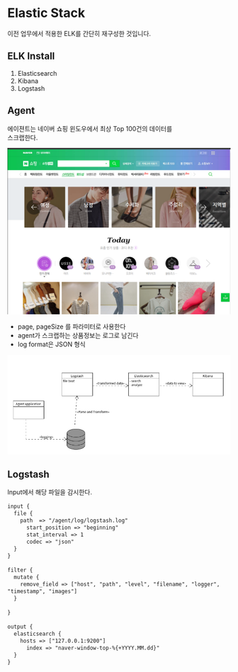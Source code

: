 # Elastic Stack

 이전 업무에서 적용한 ELK를 간단히 재구성한 것입니다.


## ELK Install

1. Elasticsearch
1. Kibana 
1. Logstash


## Agent

에이젼트는 네이버 쇼핑 윈도우에서 최상 Top 100건의 데이터를  
스크랩한다.

![](/images/naver-window.png)

* page, pageSize 를 파라미터로 사용한다  
* agent가 스크랩하는 상품정보는 로그로 남긴다  
* log format은 JSON 형식


![](/images/elk-map.png)


## Logstash

Input에서 해당 파일을 감시한다.

```
input {
  file {
    path  => "/agent/log/logstash.log"
      start_position => "beginning"
      stat_interval => 1
      codec => "json"
  }
}

filter {
  mutate {
    remove_field => ["host", "path", "level", "filename", "logger", "timestamp", "images"]
  }

}

output {
  elasticsearch {
    hosts => ["127.0.0.1:9200"]
      index => "naver-window-top-%{+YYYY.MM.dd}"
  }
}
```
